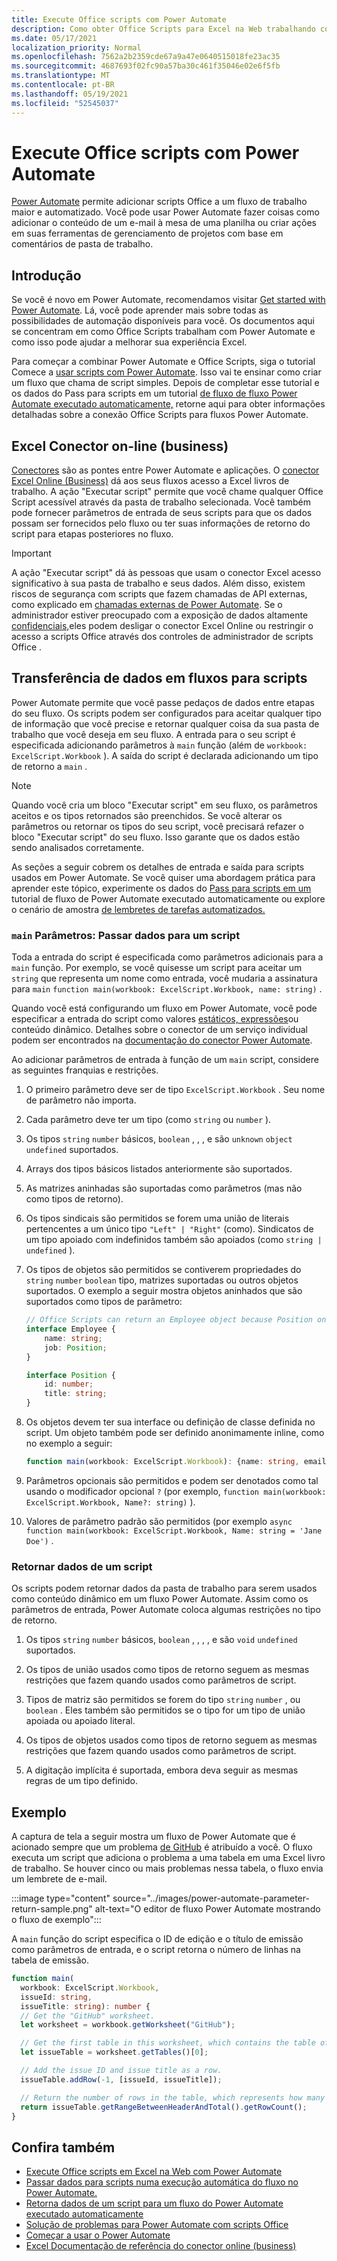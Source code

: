 ```yaml
---
title: Execute Office scripts com Power Automate
description: Como obter Office Scripts para Excel na Web trabalhando com um fluxo de trabalho Power Automate.
ms.date: 05/17/2021
localization_priority: Normal
ms.openlocfilehash: 7562a2b2359cde67a9a47e0640515018fe23ac35
ms.sourcegitcommit: 4687693f02fc90a57ba30c461f35046e02e6f5fb
ms.translationtype: MT
ms.contentlocale: pt-BR
ms.lasthandoff: 05/19/2021
ms.locfileid: "52545037"
---
```

# <a name="run-office-scripts-with-power-automate"></a>Execute Office scripts com Power Automate

[Power Automate](https://flow.microsoft.com) permite adicionar scripts Office a um fluxo de trabalho maior e automatizado. Você pode usar Power Automate fazer coisas como adicionar o conteúdo de um e-mail à mesa de uma planilha ou criar ações em suas ferramentas de gerenciamento de projetos com base em comentários de pasta de trabalho.

## <a name="get-started"></a>Introdução

Se você é novo em Power Automate, recomendamos visitar [Get started with Power Automate](/power-automate/getting-started). Lá, você pode aprender mais sobre todas as possibilidades de automação disponíveis para você. Os documentos aqui se concentram em como Office Scripts trabalham com Power Automate e como isso pode ajudar a melhorar sua experiência Excel.

Para começar a combinar Power Automate e Office Scripts, siga o tutorial Comece a [usar scripts com Power Automate](../tutorials/excel-power-automate-manual.md). Isso vai te ensinar como criar um fluxo que chama de script simples. Depois de completar esse tutorial e os dados do Pass para scripts em um tutorial [de fluxo de fluxo Power Automate executado automaticamente,](../tutorials/excel-power-automate-trigger.md) retorne aqui para obter informações detalhadas sobre a conexão Office Scripts para fluxos Power Automate.

## <a name="excel-online-business-connector"></a>Excel Conector on-line (business)

[Conectores](/connectors/connectors) são as pontes entre Power Automate e aplicações. O [conector Excel Online (Business)](/connectors/excelonlinebusiness) dá aos seus fluxos acesso a Excel livros de trabalho. A ação "Executar script" permite que você chame qualquer Office Script acessível através da pasta de trabalho selecionada. Você também pode fornecer parâmetros de entrada de seus scripts para que os dados possam ser fornecidos pelo fluxo ou ter suas informações de retorno do script para etapas posteriores no fluxo.

> [!IMPORTANT]
> A ação "Executar script" dá às pessoas que usam o conector Excel acesso significativo à sua pasta de trabalho e seus dados. Além disso, existem riscos de segurança com scripts que fazem chamadas de API externas, como explicado em [chamadas externas de Power Automate](external-calls.md). Se o administrador estiver preocupado com a exposição de dados altamente [confidenciais,](/microsoft-365/admin/manage/manage-office-scripts-settings)eles podem desligar o conector Excel Online ou restringir o acesso a scripts Office através dos controles de administrador de scripts Office .

## <a name="data-transfer-in-flows-for-scripts"></a>Transferência de dados em fluxos para scripts

Power Automate permite que você passe pedaços de dados entre etapas do seu fluxo. Os scripts podem ser configurados para aceitar qualquer tipo de informação que você precise e retornar qualquer coisa da sua pasta de trabalho que você deseja em seu fluxo. A entrada para o seu script é especificada adicionando parâmetros à `main` função (além de `workbook: ExcelScript.Workbook` ). A saída do script é declarada adicionando um tipo de retorno a `main` .

> [!NOTE]
> Quando você cria um bloco "Executar script" em seu fluxo, os parâmetros aceitos e os tipos retornados são preenchidos. Se você alterar os parâmetros ou retornar os tipos do seu script, você precisará refazer o bloco "Executar script" do seu fluxo. Isso garante que os dados estão sendo analisados corretamente.

As seções a seguir cobrem os detalhes de entrada e saída para scripts usados em Power Automate. Se você quiser uma abordagem prática para aprender este tópico, experimente os dados do [Pass para scripts em um](../tutorials/excel-power-automate-trigger.md) tutorial de fluxo de Power Automate executado automaticamente ou explore o cenário de amostra [de lembretes de tarefas automatizados.](../resources/scenarios/task-reminders.md)

### <a name="main-parameters-pass-data-to-a-script"></a>`main` Parâmetros: Passar dados para um script

Toda a entrada do script é especificada como parâmetros adicionais para a `main` função. Por exemplo, se você quisesse um script para aceitar um `string` que representa um nome como entrada, você mudaria a assinatura para `main` `function main(workbook: ExcelScript.Workbook, name: string)` .

Quando você está configurando um fluxo em Power Automate, você pode especificar a entrada do script como valores [estáticos, expressões](/power-automate/use-expressions-in-conditions)ou conteúdo dinâmico. Detalhes sobre o conector de um serviço individual podem ser encontrados na [documentação do conector Power Automate](/connectors/).

Ao adicionar parâmetros de entrada à função de um `main` script, considere as seguintes franquias e restrições.

1. O primeiro parâmetro deve ser de tipo `ExcelScript.Workbook` . Seu nome de parâmetro não importa.

2. Cada parâmetro deve ter um tipo (como `string` ou `number` ).

3. Os tipos `string` `number` básicos, `boolean` , , , e são `unknown` `object` `undefined` suportados.

4. Arrays dos tipos básicos listados anteriormente são suportados.

5. As matrizes aninhadas são suportadas como parâmetros (mas não como tipos de retorno).

6. Os tipos sindicais são permitidos se forem uma união de literais pertencentes a um único tipo `"Left" | "Right"` (como). Sindicatos de um tipo apoiado com indefinidos também são apoiados (como `string | undefined` ).

7. Os tipos de objetos são permitidos se contiverem propriedades do `string` `number` `boolean` tipo, matrizes suportadas ou outros objetos suportados. O exemplo a seguir mostra objetos aninhados que são suportados como tipos de parâmetro:

    ```TypeScript
    // Office Scripts can return an Employee object because Position only contains strings and numbers.
    interface Employee {
        name: string;
        job: Position;
    }

    interface Position {
        id: number;
        title: string;
    }
    ```

8. Os objetos devem ter sua interface ou definição de classe definida no script. Um objeto também pode ser definido anonimamente inline, como no exemplo a seguir:

    ```TypeScript
    function main(workbook: ExcelScript.Workbook): {name: string, email: string}
    ```

9. Parâmetros opcionais são permitidos e podem ser denotados como tal usando o modificador opcional `?` (por exemplo, `function main(workbook: ExcelScript.Workbook, Name?: string)` ).

10. Valores de parâmetro padrão são permitidos (por exemplo `async function main(workbook: ExcelScript.Workbook, Name: string = 'Jane Doe')` .

### <a name="return-data-from-a-script"></a>Retornar dados de um script

Os scripts podem retornar dados da pasta de trabalho para serem usados como conteúdo dinâmico em um fluxo Power Automate. Assim como os parâmetros de entrada, Power Automate coloca algumas restrições no tipo de retorno.

1. Os tipos `string` `number` básicos, `boolean` , , , , e são `void` `undefined` suportados.

2. Os tipos de união usados como tipos de retorno seguem as mesmas restrições que fazem quando usados como parâmetros de script.

3. Tipos de matriz são permitidos se forem do tipo `string` `number` , ou `boolean` . Eles também são permitidos se o tipo for um tipo de união apoiada ou apoiado literal.

4. Os tipos de objetos usados como tipos de retorno seguem as mesmas restrições que fazem quando usados como parâmetros de script.

5. A digitação implícita é suportada, embora deva seguir as mesmas regras de um tipo definido.

## <a name="example"></a>Exemplo

A captura de tela a seguir mostra um fluxo de Power Automate que é acionado sempre que um problema [de GitHub](https://github.com/) é atribuído a você. O fluxo executa um script que adiciona o problema a uma tabela em uma Excel livro de trabalho. Se houver cinco ou mais problemas nessa tabela, o fluxo envia um lembrete de e-mail.

:::image type="content" source="../images/power-automate-parameter-return-sample.png" alt-text="O editor de fluxo Power Automate mostrando o fluxo de exemplo":::

A `main` função do script especifica o ID de edição e o título de emissão como parâmetros de entrada, e o script retorna o número de linhas na tabela de emissão.

```TypeScript
function main(
  workbook: ExcelScript.Workbook,
  issueId: string,
  issueTitle: string): number {
  // Get the "GitHub" worksheet.
  let worksheet = workbook.getWorksheet("GitHub");

  // Get the first table in this worksheet, which contains the table of GitHub issues.
  let issueTable = worksheet.getTables()[0];

  // Add the issue ID and issue title as a row.
  issueTable.addRow(-1, [issueId, issueTitle]);

  // Return the number of rows in the table, which represents how many issues are assigned to this user.
  return issueTable.getRangeBetweenHeaderAndTotal().getRowCount();
}
```

## <a name="see-also"></a>Confira também

- [Execute Office scripts em Excel na Web com Power Automate](../tutorials/excel-power-automate-manual.md)
- [Passar dados para scripts numa execução automática do fluxo no Power Automate.](../tutorials/excel-power-automate-trigger.md)
- [Retorna dados de um script para um fluxo do Power Automate executado automaticamente](../tutorials/excel-power-automate-returns.md)
- [Solução de problemas para Power Automate com scripts Office](../testing/power-automate-troubleshooting.md)
- [Começar a usar o Power Automate](/power-automate/getting-started)
- [Excel Documentação de referência do conector online (business)](/connectors/excelonlinebusiness/)
